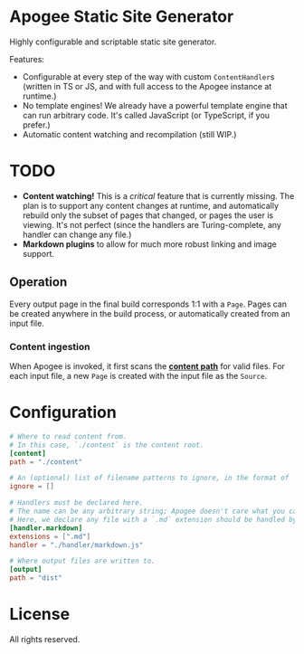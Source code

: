 
# Apogee Static Site Generator

Highly configurable and scriptable static site generator.

Features:

* Configurable at every step of the way with custom `ContentHandler`s (written in TS or JS, and with full access to the Apogee instance at runtime.)
* No template engines! We already have a powerful template engine that can run arbitrary code. It's called JavaScript (or TypeScript, if you prefer.)
* Automatic content watching and recompilation (still WIP.)

# TODO

* **Content watching!**
  This is a *critical* feature that is currently missing.
  The plan is to support any content changes at runtime, and automatically rebuild only the subset of pages that changed, or pages the user is viewing.
  It's not perfect (since the handlers are Turing-complete, any handler can change any file.)
* **Markdown plugins** to allow for much more robust linking and image support.

## Operation

Every output page in the final build corresponds 1:1 with a `Page`.
Pages can be created anywhere in the build process, or automatically created from an input file.

### Content ingestion
When Apogee is invoked, it first scans the [**content path**](#content-path) for valid files.
For each input file, a new `Page` is created with the input file as the `Source`.

# Configuration

```toml
# Where to read content from.
# In this case, `./content` is the content root.
[content]
path = "./content"

# An (optional) list of filename patterns to ignore, in the format of `.gitignore`.
ignore = []

# Handlers must be declared here.
# The name can be any arbitrary string; Apogee doesn't care what you call the handlers.
# Here, we declare any file with a `.md` extension should be handled by the markdown handler.
[handler.markdown]
extensions = [".md"]
handler = "./handler/markdown.js"

# Where output files are written to.
[output]
path = "dist"
```

# License

All rights reserved.
